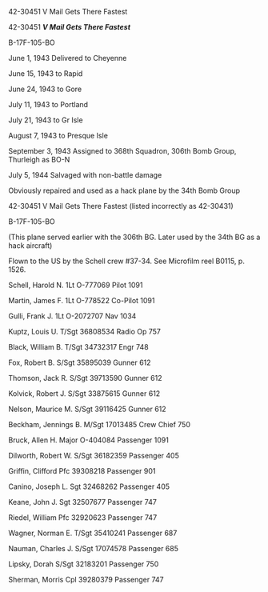 





42-30451 V Mail Gets There Fastest






 




42-30451 ***V Mail Gets There Fastest***

B-17F-105-BO

June 1, 1943 Delivered to Cheyenne

June 15, 1943 to Rapid

June 24, 1943 to Gore

July 11, 1943 to Portland

July 21, 1943 to Gr Isle

August 7, 1943 to Presque Isle

September 3, 1943 Assigned to 368th Squadron, 306th
Bomb Group, Thurleigh as BO-N

July 5, 1944 Salvaged with non-battle damage

Obviously repaired and used as a hack plane by the 34th
Bomb Group

42-30451 V Mail Gets There Fastest (listed incorrectly as
42-30431)

B-17F-105-BO

(This plane served earlier with the 306th BG.
Later used by the 34th BG as a hack aircraft)

Flown to the US by the Schell crew #37-34. See Microfilm
reel B0115, p. 1526\.

Schell, Harold
N.
1Lt
O-777069
Pilot
1091

Martin, James
F.
1Lt
O-778522
Co-Pilot
1091

Gulli, Frank
J.
1Lt
O-2072707
Nav
1034

Kuptz, Louis
U.
T/Sgt
36808534
Radio
Op
757

Black, William B.
T/Sgt
34732317
Engr
748

Fox, Robert
B.
S/Sgt
35895039
Gunner
612

Thomson, Jack R.
S/Sgt
39713590
Gunner
612

Kolvick, Robert J.
S/Sgt
33875615
Gunner
612

Nelson, Maurice
M.
S/Sgt
39116425
Gunner
612

Beckham, Jennings
B.
M/Sgt
17013485
Crew Chief
750

Bruck, Allen
H.
Major
O-404084
Passenger
1091

Dilworth, Robert
W.
S/Sgt
36182359
Passenger
405

Griffin,
Clifford
Pfc
39308218
Passenger
901

Canino, Joseph
L.
Sgt
32468262
Passenger
405

Keane, John
J.
Sgt
32507677
Passenger
747

Riedel,
William
Pfc
32920623
Passenger
747

Wagner, Norman
E.
T/Sgt 35410241
Passenger
687

Nauman, Charles
J.
S/Sgt
17074578
Passenger
685

Lipsky,
Dorah
S/Sgt
32183201
Passenger
750

Sherman, Morris
Cpl
39280379
Passenger
747




